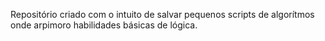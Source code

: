 Repositório criado com o intuito de salvar pequenos scripts de algorítmos onde arpimoro habilidades básicas de lógica.
